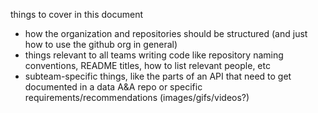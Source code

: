 things to cover in this document

- how the organization and repositories should be structured (and just how to use the github org in general)
- things relevant to all teams writing code like repository naming conventions, README titles, how to list relevant people, etc
- subteam-specific things, like the parts of an API that need to get documented in a data A&A repo or specific requirements/recommendations (images/gifs/videos?)
